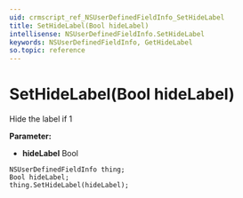 ```yaml
---
uid: crmscript_ref_NSUserDefinedFieldInfo_SetHideLabel
title: SetHideLabel(Bool hideLabel)
intellisense: NSUserDefinedFieldInfo.SetHideLabel
keywords: NSUserDefinedFieldInfo, GetHideLabel
so.topic: reference
---
```


# SetHideLabel(Bool hideLabel)

Hide the label if 1

**Parameter:** 
* **hideLabel** Bool

```crmscript
NSUserDefinedFieldInfo thing;
Bool hideLabel;
thing.SetHideLabel(hideLabel);
```

